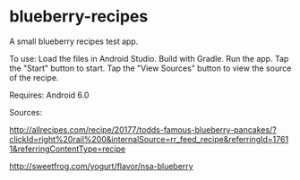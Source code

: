# blueberry-recipes
A small blueberry recipes test app.

To use:
Load the files in Android Studio.
Build with Gradle.
Run the app.
Tap the "Start" button to start.
Tap the "View Sources" button to view the source of the recipe.

Requires:
Android 6.0

Sources:

http://allrecipes.com/recipe/20177/todds-famous-blueberry-pancakes/?clickId=right%20rail%200&internalSource=rr_feed_recipe&referringId=17611&referringContentType=recipe

http://sweetfrog.com/yogurt/flavor/nsa-blueberry
